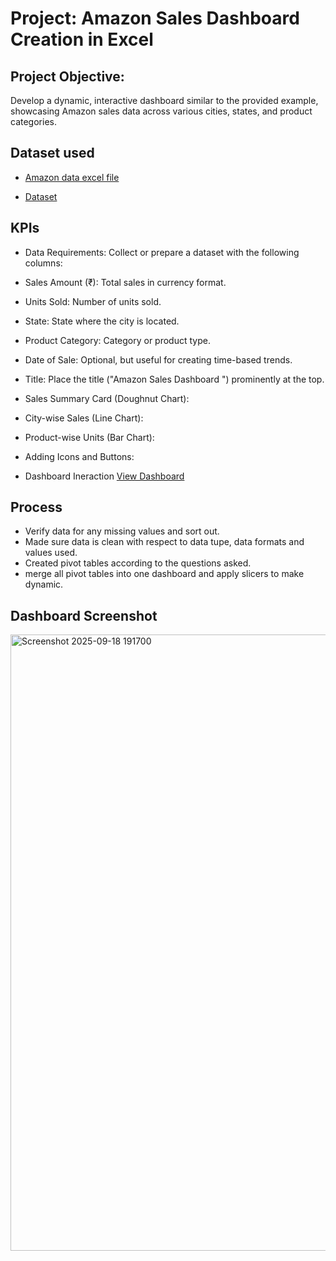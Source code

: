 # Project: Amazon Sales Dashboard Creation in Excel
## Project Objective: 
Develop a dynamic, interactive dashboard similar to the provided example, showcasing Amazon sales data across various cities, states, and product categories.

## Dataset used
- <a href="https://docs.google.com/spreadsheets/d/1O6alNOXFznP7EJiP61VEcFaRmOtuovbE/edit?usp=sharing&ouid=104592710800569516635&rtpof=true&sd=true">Amazon data excel file</a>

- <a href="https://github.com/Archil16/Amazon-Data-Dashboard/blob/main/Amazon%20sales%20data.xlsx">Dataset</a>

## KPIs
- Data Requirements: Collect or prepare a dataset with the following columns:
- Sales Amount (₹): Total sales in currency format.
- Units Sold: Number of units sold.
- State: State where the city is located.
- Product Category: Category or product type.
- Date of Sale: Optional, but useful for creating time-based trends.
- Title: Place the title ("Amazon Sales Dashboard ") prominently at the top.
- Sales Summary Card (Doughnut Chart):
- City-wise Sales (Line Chart):
- Product-wise Units (Bar Chart):
- Adding Icons and Buttons:

- Dashboard Ineraction <a href="https://github.com/Archil16/Amazon-Data-Dashboard/blob/main/Amazon%20sales%20data.xlsx">View Dashboard</a>

## Process
- Verify data for any missing values and sort out.
- Made sure data is clean with respect to data tupe, data formats and values used.
- Created pivot tables according to the questions asked.
- merge all pivot tables into one dashboard and apply slicers to make dynamic.

## Dashboard Screenshot
<img width="1320" height="986" alt="Screenshot 2025-09-18 191700" src="https://github.com/user-attachments/assets/f3e9b2c1-d349-41b9-83d0-0af030968c4e" />
